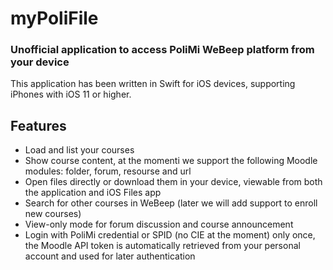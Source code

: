 # myPoliFile
### Unofficial application to access PoliMi WeBeep platform from your device
This application has been written in Swift for iOS devices, supporting iPhones with iOS 11 or higher.

## Features
- Load and list your courses
- Show course content, at the momenti we support the following Moodle modules: folder, forum, resourse and url
- Open files directly or download them in your device, viewable from both the application and iOS Files app
- Search for other courses in WeBeep (later we will add support to enroll new courses)
- View-only mode for forum discussion and course announcement
- Login with PoliMi credential or SPID (no CIE at the moment) only once, the Moodle API token is automatically retrieved from your personal account and used for later authentication
